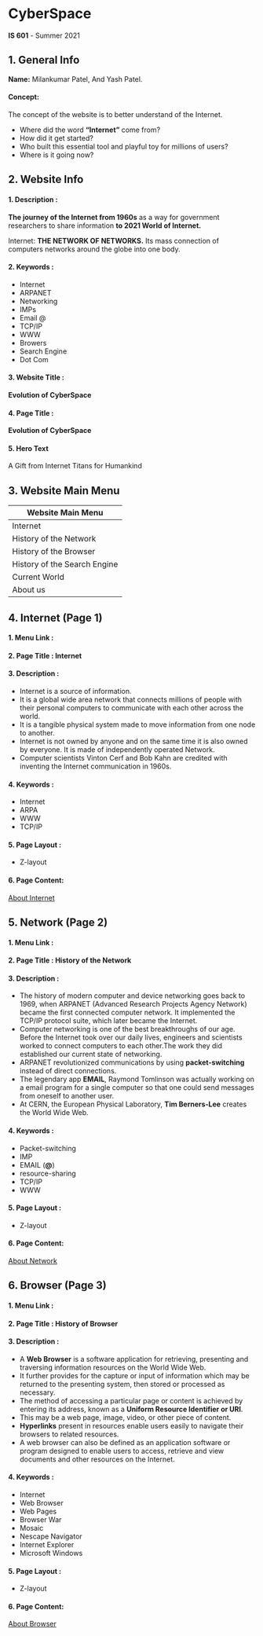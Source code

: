 # CyberSpace
**IS 601** - Summer 2021
## 1. General Info

**Name:** Milankumar Patel, And Yash Patel.
#### Concept:
The concept of the website is to better understand of the Internet.
* Where did the word **“Internet”** come from?
* How did it get started?
* Who built this essential tool and playful toy for millions of users?
* Where is it going now?

## 2. Website Info

#### 1. Description : 
**The journey of the Internet from 1960s** as a way for government researchers to share information **to 2021 World of Internet.**

Internet: **THE NETWORK OF NETWORKS.** Its mass connection of computers networks around the globe into one body.

#### 2. Keywords : 
* Internet 
* ARPANET
* Networking
* IMPs
* Email @
* TCP/IP
* WWW
* Browers
* Search Engine
* Dot Com

#### 3. Website Title :
**Evolution of CyberSpace**

#### 4. Page Title : 
**Evolution of CyberSpace**

#### 5. Hero Text
A Gift from Internet Titans for Humankind

## 3. Website Main Menu

|**Website Main Menu**       |
| -------------------------- |
|Internet                    |
|History of the Network      |
|History of the Browser      |
|History of the Search Engine|
|Current World               |
|About us                    |

## 4. Internet (Page 1)

#### 1. Menu Link : 

#### 2. Page Title : Internet

#### 3. Description : 

*	Internet is a source of information. 
*	It is a global wide area network that connects millions of people with their personal computers to communicate with each other across the world. 
*	It is a tangible physical system made to move information from one node to another.
* Internet is not owned by anyone and on the same time it is also owned by everyone. It is made of independently operated Network.
* Computer scientists Vinton Cerf and Bob Kahn are credited with inventing the Internet communication in 1960s.

#### 4. Keywords :
* Internet
* ARPA
* WWW
* TCP/IP

#### 5. Page Layout : 
* Z-layout

#### 6. Page Content:
[About Internet](https://github.com/Milan-36/CyberSpace/blob/main/InternetPage1.md)

## 5. Network (Page 2)

#### 1. Menu Link : 

#### 2. Page Title : History of the Network

#### 3. Description : 

*	The history of modern computer and device networking goes back to 1969, when ARPANET (Advanced Research Projects Agency Network) became the first connected computer network. It implemented the TCP/IP protocol suite, which later became the Internet.
*	Computer networking is one of the best breakthroughs of our age. Before the Internet took over our daily lives, engineers and scientists worked to connect computers to each other.The work they did established our current state of networking.
*	ARPANET revolutionized communications by using **packet-switching** instead of direct connections.
*	The legendary app **EMAIL**, Raymond Tomlinson was actually working on a email program for a single computer so that one could send messages from oneself to another user.
* At CERN, the European Physical Laboratory, **Tim Berners-Lee** creates the World Wide Web.

#### 4. Keywords :
* Packet-switching
* IMP
* EMAIL (**@**)
* resource-sharing
* TCP/IP
* WWW

#### 5. Page Layout : 
* Z-layout

#### 6. Page Content:
[About Network](https://github.com/Milan-36/CyberSpace/blob/main/NetworkPage2.md)

## 6. Browser (Page 3)

#### 1. Menu Link : 

#### 2. Page Title : History of Browser

#### 3. Description : 

* A **Web Browser** is a software application for retrieving, presenting and traversing information resources on the World Wide Web. 
* It further provides for the capture or input of information which may be returned to the presenting system, then stored or processed as necessary.
* The method of accessing a particular page or content is achieved by entering its address, known as a **Uniform Resource Identifier or URI**. 
* This may be a web page, image, video, or other piece of content.
* **Hyperlinks** present in resources enable users easily to navigate their browsers to related resources. 
* A web browser can also be defined as an application software or program designed to enable users to access, retrieve and view documents and other resources on the Internet.

#### 4. Keywords :
* Internet
* Web Browser
* Web Pages
* Browser War
* Mosaic
* Nescape Navigator
* Internet Explorer
* Microsoft Windows

#### 5. Page Layout : 
* Z-layout

#### 6. Page Content:
[About Browser](https://github.com/NJIT-YP32/CyberSpace/blob/main/BrowserPage3.md)
